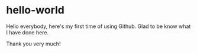 # hello-world
Hello everybody, here's my first time of using Github.
Glad to be know what I have done here.

Thank you very much!
